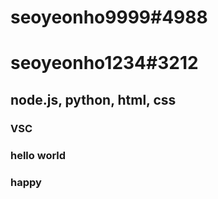 # seoyeonho9999#4988
# seoyeonho1234#3212

## node.js, python, html, css
### VSC

### hello world
### happy
